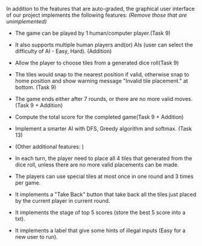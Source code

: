 In addition to the features that are auto-graded, the graphical user interface
of our project implements the following features:
*(Remove those that are unimplemented)*

 - The game can be played by 1 human/computer player.(Task 9)
 - It also supports multiple human players and(or) AIs (user can select the difficulty of AI - Easy, Hard). (Addition)
 - Allow the player to choose tiles from a generated dice roll(Task 9)
 - The tiles would snap to the nearest position if valid, otherwise snap to home position and show warning message "Invalid tile placement." at bottom. (Task 9)
 - The game ends either after 7 rounds, or there are no more valid moves.(Task 9 + Addition)
 - Compute the total score for the completed game(Task 9 + Addition)
 - Implement a smarter AI with DFS, Greedy algorithm and softmax. (Task 13)

 - (Other additional features: )
 - In each turn, the player need to place all 4 tiles that generated from the dice roll, unless there are no more valid placements can be made.
 - The players can use special tiles at most once in one round and 3 times per game.
 - It implements a "Take Back" button that take back all the tiles just placed by the current player in current round.
 - It implements the stage of top 5 scores (store the best 5 score into a txt).
 - It implements a label that give some hints of illegal inputs (Easy for a new user to run).
 
 
 
